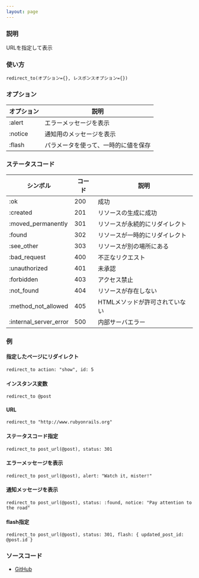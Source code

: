 ```yaml
---
layout: page
---
```


### 説明

URLを指定して表示

### 使い方

    redirect_to(オプション={}, レスポンスオプション={})

### オプション

| オプション | 説明                                 |
| ---------- | ------------------------------------ |
| :alert     | エラーメッセージを表示               |
| :notice    | 通知用のメッセージを表示             |
| :flash     | パラメータを使って、一時的に値を保存 |

### ステータスコード

| シンボル               | コード | 説明                           |
| ---------------------- | ------ | ------------------------------ |
| :ok                    | 200    | 成功                           |
| :created               | 201    | リソースの生成に成功           |
| :moved_permanently     | 301    | リソースが永続的にリダイレクト |
| :found                 | 302    | リソースが一時的にリダイレクト |
| :see_other             | 303    | リソースが別の場所にある       |
| :bad_request           | 400    | 不正なリクエスト               |
| :unauthorized          | 401    | 未承認                         |
| :forbidden             | 403    | アクセス禁止                   |
| :not_found             | 404    | リソースが存在しない           |
| :method_not_allowed    | 405    | HTMLメソッドが許可されていない |
| :internal_server_error | 500    | 内部サーバエラー               |

### 例

#### 指定したページにリダイレクト

    redirect_to action: "show", id: 5

#### インスタンス変数

    redirect_to @post

#### URL

    redirect_to "http://www.rubyonrails.org"

#### ステータスコード指定

    redirect_to post_url(@post), status: 301

#### エラーメッセージを表示

    redirect_to post_url(@post), alert: "Watch it, mister!"

#### 通知メッセージを表示

    redirect_to post_url(@post), status: :found, notice: "Pay attention to the road"

#### flash指定

    redirect_to post_url(@post), status: 301, flash: { updated_post_id: @post.id }

### ソースコード

- [GitHub](https://github.com/rails/rails/blob/984c3ef2775781d47efa9f541ce570daa2434a80/actionpack/lib/action_controller/metal/redirecting.rb#L82)
